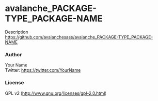 # avalanche_PACKAGE-TYPE_PACKAGE-NAME
Description  
https://github.com/avalanchesass/avalanche_PACKAGE-TYPE_PACKAGE-NAME

### Author
Your Name  
Twitter: https://twitter.com/YourName

### License
GPL v2 (http://www.gnu.org/licenses/gpl-2.0.html)
